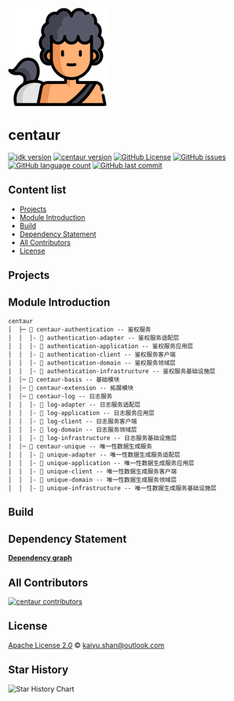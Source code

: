 ![centaur](./logo.png)

# centaur

[![jdk version](https://img.shields.io/badge/JDK-21+-green.svg)](https://www.oracle.com/java/technologies/javase/jdk17-archive-downloads.html)
[![centaur version](https://img.shields.io/badge/centaur-1.0.0--SNAPSHOT-brightgreen)](https://github.com/conifercone/centaur)
[![GitHub License](https://img.shields.io/github/license/conifercone/centaur)](https://github.com/conifercone/centaur)
[![GitHub issues](https://img.shields.io/github/issues/conifercone/centaur)](https://github.com/conifercone/centaur)
[![GitHub language count](https://img.shields.io/github/languages/count/conifercone/centaur)](https://github.com/conifercone/centaur)
[![GitHub last commit](https://img.shields.io/github/last-commit/conifercone/centaur/develop)](https://github.com/conifercone/centaur)

## Content list

- [Projects](#Projects)
- [Module Introduction](#module-introduction)
- [Build](#Build)
- [Dependency Statement](#dependency-statement)
- [All Contributors](#all-contributors)
- [License](#license)

## Projects

## Module Introduction

```text
centaur
│  ├─ 📂 centaur-authentication -- 鉴权服务
│  │  │- 📂 authentication-adapter -- 鉴权服务适配层
│  │  │- 📂 authentication-application -- 鉴权服务应用层
│  │  │- 📂 authentication-client -- 鉴权服务客户端
│  │  │- 📂 authentication-domain -- 鉴权服务领域层
│  │  │- 📂 authentication-infrastructure -- 鉴权服务基础设施层
│  │─ 📂 centaur-basis -- 基础模块
│  │─ 📂 centaur-extension -- 拓展模块
│  │─ 📂 centaur-log -- 日志服务
│  │  │- 📂 log-adapter -- 日志服务适配层
│  │  │- 📂 log-application -- 日志服务应用层
│  │  │- 📂 log-client -- 日志服务客户端
│  │  │- 📂 log-domain -- 日志服务领域层
│  │  │- 📂 log-infrastructure -- 日志服务基础设施层
│  │─ 📂 centaur-unique -- 唯一性数据生成服务
│  │  │- 📂 unique-adapter -- 唯一性数据生成服务适配层
│  │  │- 📂 unique-application -- 唯一性数据生成服务应用层
│  │  │- 📂 unique-client -- 唯一性数据生成服务客户端
│  │  │- 📂 unique-domain -- 唯一性数据生成服务领域层
│  │  │- 📂 unique-infrastructure -- 唯一性数据生成服务基础设施层
```

## Build

## Dependency Statement

[**Dependency graph**](https://github.com/conifercone/centaur/network/dependencies)

## All Contributors

<a href="https://github.com/conifercone/centaur/graphs/contributors">
  <img src="https://contrib.rocks/image?repo=conifercone/centaur"  alt="centaur contributors"/>
</a>

## License

[Apache License 2.0](LICENSE) © kaiyu.shan@outlook.com

## Star History

![Star History Chart](https://api.star-history.com/svg?repos=conifercone/centaur&type=Date)

